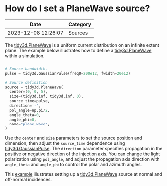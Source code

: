# How do I set a PlaneWave source?

| Date       | Category    |
|------------|-------------|
| 2023-12-08 12:26:07 | Sources |


The [tidy3d.PlaneWave](https://docs.flexcompute.com/projects/tidy3d/en/latest/_autosummary/tidy3d.PlaneWave.html) is a uniform current distribution on an infinite extent plane. The example below illustrates how to define a [tidy3d.PlaneWave](https://docs.flexcompute.com/projects/tidy3d/en/latest/_autosummary/tidy3d.PlaneWave.html) within a simulation.



```python

# Source bandwidth.
pulse = tidy3d.GaussianPulse(freq0=200e12, fwidth=20e12)

# Source definition
source = tidy3d.PlaneWave(
  center=(0, 0, 5),
  size=(tidy3d.inf, tidy3d.inf, 0),
  source_time=pulse,
  direction='-',
  pol_angle=np.pi/2,
  angle_theta=0,
  angle_phi=0,
  name="plane_wave",
)

```



Use the `center` and `size` parameters to set the source position and dimension, then adjust the `source_time` dependence using [tidy3d.GaussianPulse](https://docs.flexcompute.com/projects/tidy3d/en/latest/_autosummary/tidy3d.GaussianPulse.html). The `direction` parameter specifies propagation in the positive or negative direction of the injection axis. You can change the light polarization using `pol_angle`, and  adjust the propagation axis direction with `angle_theta` and `angle_phi`to control the polar and azimuth angles.

This [example](https://www.flexcompute.com/tidy3d/examples/notebooks/GratingEfficiency/) illustrates setting up a [tidy3d.PlaneWave](https://docs.flexcompute.com/projects/tidy3d/en/latest/_autosummary/tidy3d.PlaneWave.html) source at normal and off-normal incidences.